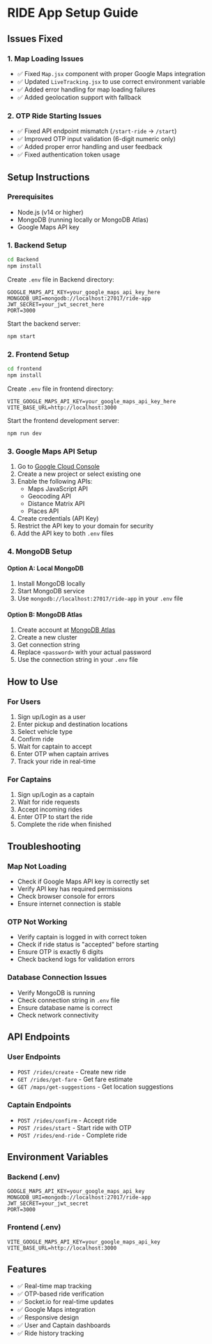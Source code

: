 # RIDE App Setup Guide

## Issues Fixed

### 1. Map Loading Issues
- ✅ Fixed `Map.jsx` component with proper Google Maps integration
- ✅ Updated `LiveTracking.jsx` to use correct environment variable
- ✅ Added error handling for map loading failures
- ✅ Added geolocation support with fallback

### 2. OTP Ride Starting Issues
- ✅ Fixed API endpoint mismatch (`/start-ride` → `/start`)
- ✅ Improved OTP input validation (6-digit numeric only)
- ✅ Added proper error handling and user feedback
- ✅ Fixed authentication token usage

## Setup Instructions

### Prerequisites
- Node.js (v14 or higher)
- MongoDB (running locally or MongoDB Atlas)
- Google Maps API key

### 1. Backend Setup

```bash
cd Backend
npm install
```

Create `.env` file in Backend directory:
```env
GOOGLE_MAPS_API_KEY=your_google_maps_api_key_here
MONGODB_URI=mongodb://localhost:27017/ride-app
JWT_SECRET=your_jwt_secret_here
PORT=3000
```

Start the backend server:
```bash
npm start
```

### 2. Frontend Setup

```bash
cd frontend
npm install
```

Create `.env` file in frontend directory:
```env
VITE_GOOGLE_MAPS_API_KEY=your_google_maps_api_key_here
VITE_BASE_URL=http://localhost:3000
```

Start the frontend development server:
```bash
npm run dev
```

### 3. Google Maps API Setup

1. Go to [Google Cloud Console](https://console.cloud.google.com/)
2. Create a new project or select existing one
3. Enable the following APIs:
   - Maps JavaScript API
   - Geocoding API
   - Distance Matrix API
   - Places API
4. Create credentials (API Key)
5. Restrict the API key to your domain for security
6. Add the API key to both `.env` files

### 4. MongoDB Setup

#### Option A: Local MongoDB
1. Install MongoDB locally
2. Start MongoDB service
3. Use `mongodb://localhost:27017/ride-app` in your `.env` file

#### Option B: MongoDB Atlas
1. Create account at [MongoDB Atlas](https://www.mongodb.com/atlas)
2. Create a new cluster
3. Get connection string
4. Replace `<password>` with your actual password
5. Use the connection string in your `.env` file

## How to Use

### For Users
1. Sign up/Login as a user
2. Enter pickup and destination locations
3. Select vehicle type
4. Confirm ride
5. Wait for captain to accept
6. Enter OTP when captain arrives
7. Track your ride in real-time

### For Captains
1. Sign up/Login as a captain
2. Wait for ride requests
3. Accept incoming rides
4. Enter OTP to start the ride
5. Complete the ride when finished

## Troubleshooting

### Map Not Loading
- Check if Google Maps API key is correctly set
- Verify API key has required permissions
- Check browser console for errors
- Ensure internet connection is stable

### OTP Not Working
- Verify captain is logged in with correct token
- Check if ride status is "accepted" before starting
- Ensure OTP is exactly 6 digits
- Check backend logs for validation errors

### Database Connection Issues
- Verify MongoDB is running
- Check connection string in `.env` file
- Ensure database name is correct
- Check network connectivity

## API Endpoints

### User Endpoints
- `POST /rides/create` - Create new ride
- `GET /rides/get-fare` - Get fare estimate
- `GET /maps/get-suggestions` - Get location suggestions

### Captain Endpoints
- `POST /rides/confirm` - Accept ride
- `POST /rides/start` - Start ride with OTP
- `POST /rides/end-ride` - Complete ride

## Environment Variables

### Backend (.env)
```
GOOGLE_MAPS_API_KEY=your_google_maps_api_key
MONGODB_URI=mongodb://localhost:27017/ride-app
JWT_SECRET=your_jwt_secret
PORT=3000
```

### Frontend (.env)
```
VITE_GOOGLE_MAPS_API_KEY=your_google_maps_api_key
VITE_BASE_URL=http://localhost:3000
```

## Features

- ✅ Real-time map tracking
- ✅ OTP-based ride verification
- ✅ Socket.io for real-time updates
- ✅ Google Maps integration
- ✅ Responsive design
- ✅ User and Captain dashboards
- ✅ Ride history tracking
